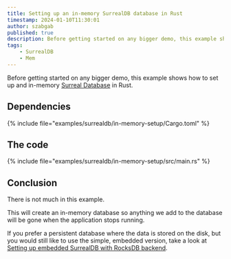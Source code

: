 ```yaml
---
title: Setting up an in-memory SurrealDB database in Rust
timestamp: 2024-01-10T11:30:01
author: szabgab
published: true
description: Before getting started on any bigger demo, this example shows how to set up and in-memory Surreal Database in Rust.
tags:
    - SurrealDB
    - Mem
---
```


Before getting started on any bigger demo, this example shows how to set up and in-memory [Surreal Database](/surrealdb) in Rust.


## Dependencies

{% include file="examples/surrealdb/in-memory-setup/Cargo.toml" %}


## The code

{% include file="examples/surrealdb/in-memory-setup/src/main.rs" %}


## Conclusion

There is not much in this example.

This will create an in-memory database so anything we add to the database will be gone when the application stops running.

If you prefer a persistent database where the data is stored on the disk,
but you would still like to use the simple, embedded version, take a look at
[Setting up embedded SurrealDB with RocksDB backend](/surrealdb-embedded-with-rocksdb).


